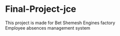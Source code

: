 Final-Project-jce
=================
This project is made for Bet Shemesh Engines factory  
Employee absences management system

